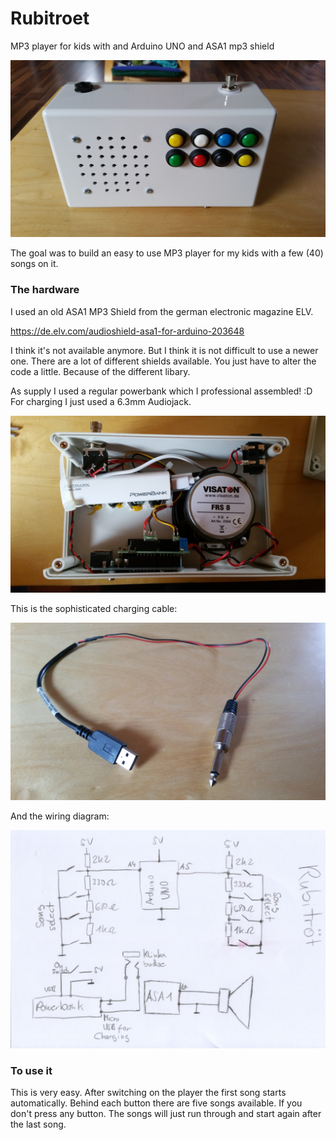 # Rubitroet
MP3 player for kids with and Arduino UNO and ASA1 mp3 shield

![alt text](https://github.com/WalterMosch/Rubitroet/blob/master/IMG_20200413_162019.jpg)

The goal was to build an easy to use MP3 player for my kids with a few (40) songs on it.

### The hardware 
I used an old ASA1 MP3 Shield from the german electronic magazine ELV.

https://de.elv.com/audioshield-asa1-for-arduino-203648

I think it's not available anymore. But I think it is not difficult to use a newer one.
There are a lot of different shields available. You just have to alter the code a little.
Because of the different libary.

As supply I used a regular powerbank which I professional assembled! :D
For charging I just used a 6.3mm Audiojack.

![alt_text](https://github.com/WalterMosch/Rubitroet/blob/master/IMG_20200413_162305.jpg)

This is the sophisticated charging cable:

![alt_text](https://github.com/WalterMosch/Rubitroet/blob/master/IMG_20200413_164356.jpg)

And the wiring diagram:

![alt_text](https://github.com/WalterMosch/Rubitroet/blob/master/Rubitroet.jpg)

### To use it
This is very easy. After switching on the player the first song starts automatically.
Behind each button there are five songs available. If you don't press any button.
The songs will just run through and start again after the last song.

